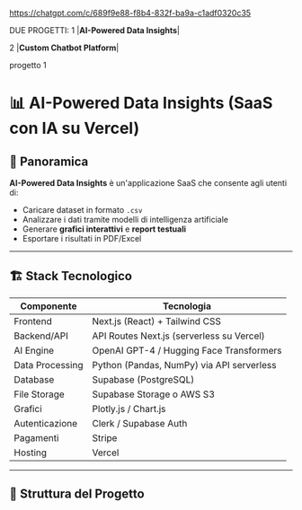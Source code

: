 https://chatgpt.com/c/689f9e88-f8b4-832f-ba9a-c1adf0320c35


DUE PROGETTI: 
1 |**AI-Powered Data Insights**|

2 |**Custom Chatbot Platform**|

progetto 1 
# 📊 AI-Powered Data Insights (SaaS con IA su Vercel)

## 🚀 Panoramica
**AI-Powered Data Insights** è un'applicazione SaaS che consente agli utenti di:
- Caricare dataset in formato `.csv`
- Analizzare i dati tramite modelli di intelligenza artificiale
- Generare **grafici interattivi** e **report testuali**
- Esportare i risultati in PDF/Excel

---

## 🏗 Stack Tecnologico

| Componente        | Tecnologia |
|-------------------|------------|
| Frontend          | Next.js (React) + Tailwind CSS |
| Backend/API       | API Routes Next.js (serverless su Vercel) |
| AI Engine         | OpenAI GPT-4 / Hugging Face Transformers |
| Data Processing   | Python (Pandas, NumPy) via API serverless |
| Database          | Supabase (PostgreSQL) |
| File Storage      | Supabase Storage o AWS S3 |
| Grafici           | Plotly.js / Chart.js |
| Autenticazione    | Clerk / Supabase Auth |
| Pagamenti         | Stripe |
| Hosting           | Vercel |

---

## 📂 Struttura del Progetto

